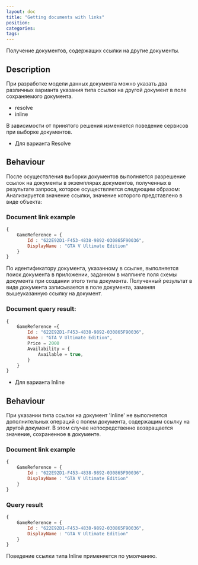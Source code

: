 ```yaml
---
layout: doc
title: "Getting documents with links"
position: 
categories: 
tags:
---
```


Получение документов, содержащих ссылки на другие документы.

## Description
При разработке модели данных документа можно указать два различных варианта указания типа ссылки на
другой документ в поле сохраняемого документа. 

* resolve
* inline

В зависимости от принятого решения изменяется поведение сервисов при выборке документов.

* Для варианта Resolve

## Behaviour
После осуществления выборки документов выполняется разрешение ссылок на документы в экземплярах 
документов, полученных в результате запроса, которое осуществляется следующим образом:
Анализируется значение ссылки, значение которого представлено в виде объекта:

### Document link example 
```js
{
	GameReference =	{
		Id : "622E92D1-F453-4838-9892-030865F90036",
		DisplayName : "GTA V Ultimate Edition"
	}
}
```

По идентификатору документа, указанному в ссылке, выполняется поиск документа в приложении, заданном
в маппинге поля схемы документа при создании этого типа документа. Полученный результат в виде
документа записывается в поле документа, заменяя вышеуказанную ссылку на документ.

### Document query result:
```js
{
	GameReference ={
		Id : "622E92D1-F453-4838-9892-030865F90036",
		Name : "GTA V Ultimate Edition",
		Price = 2000
		Availability = {
			Available = true,
		}
	}
}
```

* Для варианта Inline

## Behaviour
При указании типа ссылки на документ 'Inline' не выполняется дополнительных операций с полем 
документа, содержащим ссылку на другой документ. В этом случае непосредственно возвращается значение,
сохраненное в документе.

### Document link example 
```js
{
	GameReference =	{
		Id : "622E92D1-F453-4838-9892-030865F90036",
		DisplayName : "GTA V Ultimate Edition"
	}
}
```

### Query result
```js
{
	GameReference =	{
		Id : "622E92D1-F453-4838-9892-030865F90036",
		DisplayName : "GTA V Ultimate Edition"
	}
}
```

Поведение ссылки типа Inline применяется по умолчанию.